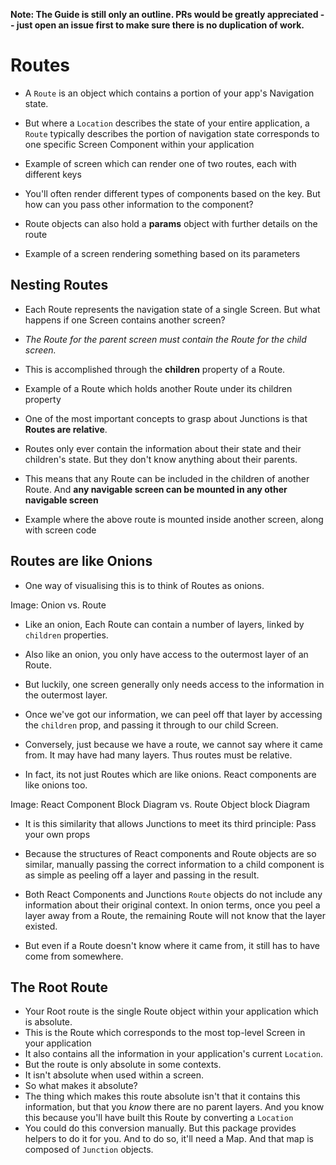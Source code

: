 ---
---

**Note: The Guide is still only an outline. PRs would be greatly appreciated -- just open an issue first to make sure there is no duplication of work.**

# Routes

- A `Route` is an object which contains a portion of your app's Navigation state.
- But where a `Location` describes the state of your entire application, a `Route` typically describes the portion of navigation state corresponds to one specific Screen Component within your application

- Example of screen which can render one of two routes, each with different keys

- You'll often render different types of components based on the key. But how can you pass other information to the component?
- Route objects can also hold a **params** object with further details on the route

- Example of a screen rendering something based on its parameters

## Nesting Routes

- Each Route represents the navigation state of a single Screen. But what happens if one Screen contains another screen?
- *The Route for the parent screen must contain the Route for the child screen.*
- This is accomplished through the **children** property of a Route.

- Example of a Route which holds another Route under its children property

- One of the most important concepts to grasp about Junctions is that **Routes are relative**.
- Routes only ever contain the information about their state and their children's state. But they don't know anything about their parents.
- This means that any Route can be included in the children of another Route. And **any navigable screen can be mounted in any other navigable screen**

- Example where the above route is mounted inside another screen, along with screen code

## Routes are like Onions

- One way of visualising this is to think of Routes as onions.

Image: Onion vs. Route

- Like an onion, Each Route can contain a number of layers, linked by `children` properties.
- Also like an onion, you only have access to the outermost layer of an Route.
- But luckily, one screen generally only needs access to the information in the outermost layer.
- Once we've got our information, we can peel off that layer by accessing the `children` prop, and passing it through to our child Screen.
- Conversely, just because we have a route, we cannot say where it came from. It may have had many layers. Thus routes must be relative.

- In fact, its not just Routes which are like onions. React components are like onions too.

Image: React Component Block Diagram vs. Route Object block Diagram

- It is this similarity that allows Junctions to meet its third principle: Pass your own props
- Because the structures of React components and Route objects are so similar, manually passing the correct information to a child component is as simple as peeling off a layer and passing in the result.

- Both React Components and Junctions `Route` objects do not include any information about their original context. In onion terms, once you peel a layer away from a Route, the remaining Route will not know that the layer existed.
- But even if a Route doesn't know where it came from, it still has to have come from somewhere.

## The Root Route

- Your Root route is the single Route object within your application which is absolute.
- This is the Route which corresponds to the most top-level Screen in your application
- It also contains all the information in your application's current `Location`.
- But the route is only absolute in some contexts. 
- It isn't absolute when used within a screen.
- So what makes it absolute?
- The thing which makes this route absolute isn't that it contains this information, but that you *know* there are no parent layers. And you know this because you'll have built this Route by converting a `Location`
- You could do this conversion manually. But this package provides helpers to do it for you. And to do so, it'll need a Map. And that map is composed of `Junction` objects.
